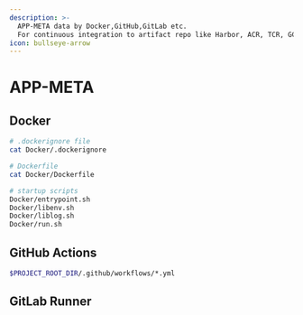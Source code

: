```yaml
---
description: >-
  APP-META data by Docker,GitHub,GitLab etc. 
  For continuous integration to artifact repo like Harbor, ACR, TCR, GCR etc.
icon: bullseye-arrow
---
```


# APP-META

## Docker
```bash
# .dockerignore file
cat Docker/.dockerignore

# Dockerfile
cat Docker/Dockerfile

# startup scripts
Docker/entrypoint.sh
Docker/libenv.sh
Docker/liblog.sh
Docker/run.sh
```

## GitHub Actions
```bash
$PROJECT_ROOT_DIR/.github/workflows/*.yml
```


## GitLab Runner
```bash
```

